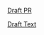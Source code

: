 [Draft PR](https://github.com/vmware-tanzu/cartographer/pull/70)

[Draft Text](https://github.com/vmware-tanzu/cartographer/blob/rfc-0003-intermediate-value-crds/rfc/rfc-0003-intermediate-value-crds.md)
